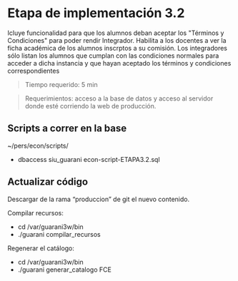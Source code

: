 # Etapa de implementación 3.2
Icluye funcionalidad para que los alumnos deban aceptar los "Términos y Condiciones" para poder rendir Integrador. Habilita a los docentes a ver la ficha académica de los alumnos inscrptos a su comisión. Los integradores sólo listan los alumnos que cumplan con las condiciones normales para acceder a dicha instancia y que hayan aceptado los términos y condiciones correspondientes

> Tiempo requerido: 5 min

> Requerimientos: acceso a la base de datos y acceso al servidor donde esté corriendo la web de producción.

## Scripts a correr en la base 

~/pers/econ/scripts/

- dbaccess siu_guarani econ-script-ETAPA3.2.sql


## Actualizar código 

Descargar de la rama “produccion” de git el nuevo contenido.

Compilar recursos: 
- cd /var/guarani3w/bin 
- ./guarani compilar_recursos

Regenerar el catálogo: 
- cd /var/guarani3w/bin 
- ./guarani generar_catalogo FCE
